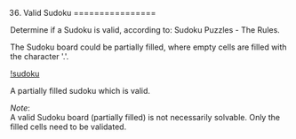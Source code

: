36. Valid Sudoku
================

Determine if a Sudoku is valid, according to: Sudoku Puzzles - The Rules.

The Sudoku board could be partially filled, where empty cells are filled with the character '.'.

[!sudoku](http://upload.wikimedia.org/wikipedia/commons/thumb/f/ff/Sudoku-by-L2G-20050714.svg/250px-Sudoku-by-L2G-20050714.svg.png)

A partially filled sudoku which is valid.

*Note*:  
A valid Sudoku board (partially filled) is not necessarily solvable. Only the filled cells need to be validated.
